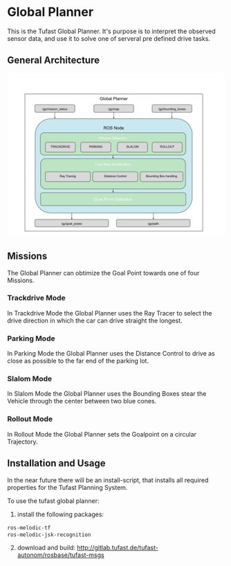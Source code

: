 # Global Planner
This is the Tufast Global Planner. It's purpose is to interpret the observed sensor data, and use it to solve one of serveral pre defined drive tasks.
## General Architecture

![Global Planner Architecture](GlobalPlannerArchitecture.svg)
## Missions
The Global Planner can obtimize the Goal Point towards one of four Missions.
### Trackdrive Mode
In Trackdrive Mode the Global Planner uses the Ray Tracer to select the drive direction in which the car can drive straight the longest.
### Parking Mode
In Parking Mode the Global Planner uses the Distance Control to drive as close as possible to the far end of the parking lot.
### Slalom Mode
In Slalom Mode the Global Planner uses the Bounding Boxes stear the Vehicle through the center between two blue cones.
### Rollout Mode
In Rollout Mode the Global Planner sets the Goalpoint on a circular Trajectory.

## Installation and Usage
In the near future there will be an install-script, that installs all required properties for the Tufast Planning System.

To use the tufast global planner:
 1. install the following packages:
```
ros-melodic-tf
ros-melodic-jsk-recognition
```

 2. download and build:
 http://gitlab.tufast.de/tufast-autonom/rosbase/tufast-msgs
